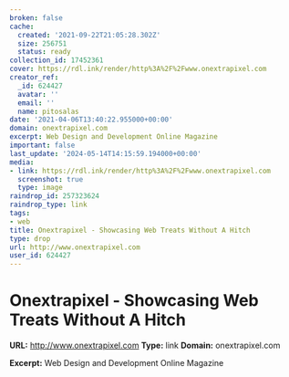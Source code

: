 ```yaml
---
broken: false
cache:
  created: '2021-09-22T21:05:28.302Z'
  size: 256751
  status: ready
collection_id: 17452361
cover: https://rdl.ink/render/http%3A%2F%2Fwww.onextrapixel.com
creator_ref:
  _id: 624427
  avatar: ''
  email: ''
  name: pitosalas
date: '2021-04-06T13:40:22.955000+00:00'
domain: onextrapixel.com
excerpt: Web Design and Development Online Magazine
important: false
last_update: '2024-05-14T14:15:59.194000+00:00'
media:
- link: https://rdl.ink/render/http%3A%2F%2Fwww.onextrapixel.com
  screenshot: true
  type: image
raindrop_id: 257323624
raindrop_type: link
tags:
- web
title: Onextrapixel - Showcasing Web Treats Without A Hitch
type: drop
url: http://www.onextrapixel.com
user_id: 624427
---
```


# Onextrapixel - Showcasing Web Treats Without A Hitch

**URL:** http://www.onextrapixel.com
**Type:** link
**Domain:** onextrapixel.com

**Excerpt:** Web Design and Development Online Magazine
